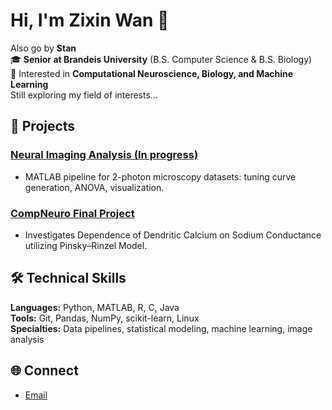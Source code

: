 # Hi, I'm Zixin Wan 👋 
Also go by **Stan**   
🎓 **Senior at Brandeis University** (B.S. Computer Science & B.S. Biology)  
🧬 Interested in **Computational Neuroscience, Biology, and Machine Learning**  
Still exploring my field of interests...

## 📂 Projects
### [**Neural Imaging Analysis (In progress)**](https://github.com/stanzixinwan/vhlab-tpdirection-matlab) ###
   - MATLAB pipeline for 2-photon microscopy datasets: tuning curve generation, ANOVA, visualization.
### [CompNeuro Final Project](https://github.com/stanzixinwan/comp-neuro-final-project) ###
   - Investigates Dependence of Dendritic Calcium on Sodium Conductance utilizing Pinsky–Rinzel Model.

## 🛠️ Technical Skills
**Languages:** Python, MATLAB, R, C, Java  
**Tools:** Git, Pandas, NumPy, scikit-learn, Linux  
**Specialties:** Data pipelines, statistical modeling, machine learning, image analysis

## 🌐 Connect
- [Email](mailto:zixinwan@brandeis.edu)

<!--
**stanzixinwan/stanzixinwan** is a ✨ _special_ ✨ repository because its `README.md` (this file) appears on your GitHub profile.

Here are some ideas to get you started:

- 🔭 I’m currently working on ...
- 🌱 I’m currently learning ...
- 👯 I’m looking to collaborate on ...
- 🤔 I’m looking for help with ...
- 💬 Ask me about ...
- 📫 How to reach me: ...
- 😄 Pronouns: ...
- ⚡ Fun fact: ...
-->

